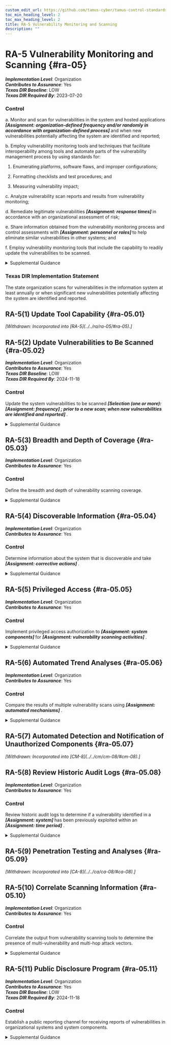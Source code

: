```yaml
---
custom_edit_url: https://github.com/tamus-cyber/tamus-control-standards/tree/main/content/tamus.edu/TAMUS_profile.xml
toc_min_heading_level: 2
toc_max_heading_level: 2
title: RA-5 Vulnerability Monitoring and Scanning
description: ""
---
```


# RA-5 Vulnerability Monitoring and Scanning {#ra-05}

_**Implementation Level**_: Organization\
_**Contributes to Assurance**_: Yes\
_**Texas DIR Baseline**_: LOW\
_**Texas DIR Required By**_: 2023-07-20

### Control

a. Monitor and scan for vulnerabilities in the system and hosted applications <strong title="ra-5_prm_1"> <em>[Assignment: organization-defined frequency and/or randomly in accordance with organization-defined process]</em> </strong> and when new vulnerabilities potentially affecting the system are identified and reported;

b. Employ vulnerability monitoring tools and techniques that facilitate interoperability among tools and automate parts of the vulnerability management process by using standards for:

1. Enumerating platforms, software flaws, and improper configurations;

2. Formatting checklists and test procedures; and

3. Measuring vulnerability impact;

c. Analyze vulnerability scan reports and results from vulnerability monitoring;

d. Remediate legitimate vulnerabilities <strong title="ra-05_odp.03"> <em>[Assignment: response times]</em> </strong> in accordance with an organizational assessment of risk;

e. Share information obtained from the vulnerability monitoring process and control assessments with <strong title="ra-05_odp.04"> <em>[Assignment: personnel or roles]</em> </strong> to help eliminate similar vulnerabilities in other systems; and

f. Employ vulnerability monitoring tools that include the capability to readily update the vulnerabilities to be scanned.

<details>
  <summary>Supplemental Guidance</summary>

Security categorization of information and systems guides the frequency and comprehensiveness of vulnerability monitoring (including scans). Organizations determine the required vulnerability monitoring for system components, ensuring that the potential sources of vulnerabilities—such as infrastructure components (e.g., switches, routers, guards, sensors), networked printers, scanners, and copiers—are not overlooked. The capability to readily update vulnerability monitoring tools as new vulnerabilities are discovered and announced and as new scanning methods are developed helps to ensure that new vulnerabilities are not missed by employed vulnerability monitoring tools. The vulnerability monitoring tool update process helps to ensure that potential vulnerabilities in the system are identified and addressed as quickly as possible. Vulnerability monitoring and analyses for custom software may require additional approaches, such as static analysis, dynamic analysis, binary analysis, or a hybrid of the three approaches. Organizations can use these analysis approaches in source code reviews and in a variety of tools, including web-based application scanners, static analysis tools, and binary analyzers.

</details>

### Texas DIR Implementation Statement

The state organization scans for vulnerabilities in the information system at least annually or when significant new vulnerabilities potentially affecting the system are identified and reported.

## RA-5(1) Update Tool Capability {#ra-05.01}


<prop xmlns="http://csrc.nist.gov/ns/oscal/1.0" name="status" value="withdrawn">
               <em>[Withdrawn: Incorporated into [RA-5](../../ra/ra-05/#ra-05).]</em>
            </prop>
            

## RA-5(2) Update Vulnerabilities to Be Scanned {#ra-05.02}

_**Implementation Level**_: Organization\
_**Contributes to Assurance**_: Yes\
_**Texas DIR Baseline**_: LOW\
_**Texas DIR Required By**_: 2024-11-18

### Control

Update the system vulnerabilities to be scanned <strong title="ra-05.02_odp.01"> <em>[Selection (one or more): <strong title="ra-05.02_odp.02"> <em>[Assignment: frequency]</em> </strong> ; prior to a new scan; when new vulnerabilities are identified and reported]</em> </strong>.

<details>
  <summary>Supplemental Guidance</summary>

Due to the complexity of modern software, systems, and other factors, new vulnerabilities are discovered on a regular basis. It is important that newly discovered vulnerabilities are added to the list of vulnerabilities to be scanned to ensure that the organization can take steps to mitigate those vulnerabilities in a timely manner.

</details>

## RA-5(3) Breadth and Depth of Coverage {#ra-05.03}

_**Implementation Level**_: Organization\
_**Contributes to Assurance**_: Yes

### Control

Define the breadth and depth of vulnerability scanning coverage.

<details>
  <summary>Supplemental Guidance</summary>

The breadth of vulnerability scanning coverage can be expressed as a percentage of components within the system, by the particular types of systems, by the criticality of systems, or by the number of vulnerabilities to be checked. Conversely, the depth of vulnerability scanning coverage can be expressed as the level of the system design that the organization intends to monitor (e.g., component, module, subsystem, element). Organizations can determine the sufficiency of vulnerability scanning coverage with regard to its risk tolerance and other factors. Scanning tools and how the tools are configured may affect the depth and coverage. Multiple scanning tools may be needed to achieve the desired depth and coverage. <a xmlns="http://csrc.nist.gov/ns/oscal/1.0" href="#a21aef46-7330-48a0-b2e1-c5bb8b2dd11d">SP 800-53A</a> provides additional information on the breadth and depth of coverage.

</details>

## RA-5(4) Discoverable Information {#ra-05.04}

_**Implementation Level**_: Organization\
_**Contributes to Assurance**_: Yes

### Control

Determine information about the system that is discoverable and take <strong title="ra-05.04_odp"> <em>[Assignment: corrective actions]</em> </strong>.

<details>
  <summary>Supplemental Guidance</summary>

Discoverable information includes information that adversaries could obtain without compromising or breaching the system, such as by collecting information that the system is exposing or by conducting extensive web searches. Corrective actions include notifying appropriate organizational personnel, removing designated information, or changing the system to make the designated information less relevant or attractive to adversaries. This enhancement excludes intentionally discoverable information that may be part of a decoy capability (e.g., honeypots, honeynets, or deception nets) deployed by the organization.

</details>

## RA-5(5) Privileged Access {#ra-05.05}

_**Implementation Level**_: Organization\
_**Contributes to Assurance**_: Yes

### Control

Implement privileged access authorization to <strong title="ra-05.05_odp.01"> <em>[Assignment: system components]</em> </strong> for <strong title="ra-05.05_odp.02"> <em>[Assignment: vulnerability scanning activities]</em> </strong>.

<details>
  <summary>Supplemental Guidance</summary>

In certain situations, the nature of the vulnerability scanning may be more intrusive, or the system component that is the subject of the scanning may contain classified or controlled unclassified information, such as personally identifiable information. Privileged access authorization to selected system components facilitates more thorough vulnerability scanning and protects the sensitive nature of such scanning.

</details>

## RA-5(6) Automated Trend Analyses {#ra-05.06}

_**Implementation Level**_: Organization\
_**Contributes to Assurance**_: Yes

### Control

Compare the results of multiple vulnerability scans using <strong title="ra-05.06_odp"> <em>[Assignment: automated mechanisms]</em> </strong>.

<details>
  <summary>Supplemental Guidance</summary>

Using automated mechanisms to analyze multiple vulnerability scans over time can help determine trends in system vulnerabilities and identify patterns of attack.

</details>

## RA-5(7) Automated Detection and Notification of Unauthorized Components {#ra-05.07}


<prop xmlns="http://csrc.nist.gov/ns/oscal/1.0" name="status" value="withdrawn">
               <em>[Withdrawn: Incorporated into [CM-8](../../cm/cm-08/#cm-08).]</em>
            </prop>
            

## RA-5(8) Review Historic Audit Logs {#ra-05.08}

_**Implementation Level**_: Organization\
_**Contributes to Assurance**_: Yes

### Control

Review historic audit logs to determine if a vulnerability identified in a <strong title="ra-05.08_odp.01"> <em>[Assignment: system]</em> </strong> has been previously exploited within an <strong title="ra-05.08_odp.02"> <em>[Assignment: time period]</em> </strong>.

<details>
  <summary>Supplemental Guidance</summary>

Reviewing historic audit logs to determine if a recently detected vulnerability in a system has been previously exploited by an adversary can provide important information for forensic analyses. Such analyses can help identify, for example, the extent of a previous intrusion, the trade craft employed during the attack, organizational information exfiltrated or modified, mission or business capabilities affected, and the duration of the attack.

</details>

## RA-5(9) Penetration Testing and Analyses {#ra-05.09}


<prop xmlns="http://csrc.nist.gov/ns/oscal/1.0" name="status" value="withdrawn">
               <em>[Withdrawn: Incorporated into [CA-8](../../ca/ca-08/#ca-08).]</em>
            </prop>
            

## RA-5(10) Correlate Scanning Information {#ra-05.10}

_**Implementation Level**_: Organization\
_**Contributes to Assurance**_: Yes

### Control

Correlate the output from vulnerability scanning tools to determine the presence of multi-vulnerability and multi-hop attack vectors.

<details>
  <summary>Supplemental Guidance</summary>

An attack vector is a path or means by which an adversary can gain access to a system in order to deliver malicious code or exfiltrate information. Organizations can use attack trees to show how hostile activities by adversaries interact and combine to produce adverse impacts or negative consequences to systems and organizations. Such information, together with correlated data from vulnerability scanning tools, can provide greater clarity regarding multi-vulnerability and multi-hop attack vectors. The correlation of vulnerability scanning information is especially important when organizations are transitioning from older technologies to newer technologies (e.g., transitioning from IPv4 to IPv6 network protocols). During such transitions, some system components may inadvertently be unmanaged and create opportunities for adversary exploitation.

</details>

## RA-5(11) Public Disclosure Program {#ra-05.11}

_**Implementation Level**_: Organization\
_**Contributes to Assurance**_: Yes\
_**Texas DIR Baseline**_: LOW\
_**Texas DIR Required By**_: 2024-11-18

### Control

Establish a public reporting channel for receiving reports of vulnerabilities in organizational systems and system components.

<details>
  <summary>Supplemental Guidance</summary>

The reporting channel is publicly discoverable and contains clear language authorizing good-faith research and the disclosure of vulnerabilities to the organization. The organization does not condition its authorization on an expectation of indefinite non-disclosure to the public by the reporting entity but may request a specific time period to properly remediate the vulnerability.

</details>

